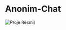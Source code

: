 # Anonim-Chat
![Proje Resmi](https://github.com/turanayhan/Anonim-Chat/blob/main/Ekran%20Resmi%202024-01-06%2017.33.35.png))



